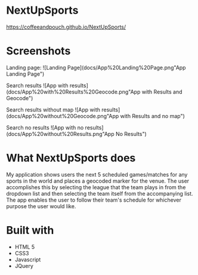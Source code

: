 # NextUpSports

https://coffeeandpouch.github.io/NextUpSports/

# Screenshots

Landing page:
![Landing Page](docs/App%20Landing%20Page.png"App Landing Page")

Search results
![App with results](docs/App%20with%20Results%20Geocode.png"App with Results and Geocode")

Search results without map
![App with results](docs/App%20without%20Geocode.png"App with Results and no map")

Search no results
![App with no results](docs/App%20without%20Results.png"App No Results")

# What NextUpSports does

My application shows users the next 5 scheduled games/matches for any sports in the world and places a geocoded marker for the venue. The user accomplishes this by selecting the league that the team plays in from the dropdown list and then selecting the team itself from the accompanying list. The app enables the user to follow their team's schedule for whichever purpose the user would like.

# Built with

<ul>
<li>HTML 5</li>
<li>CSS3</li>
<li>Javascript</li>
<li>JQuery</li>
